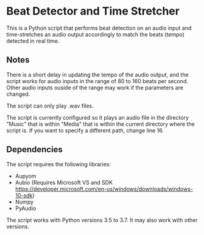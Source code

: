 # Beat Detector and Time Stretcher
This is a Python script that performs beat detection on an audio input and time-stretches an audio output accordingly to match the beats (tempo) detected in real time.
## Notes
There is a short delay in updating the tempo of the audio output, and the script works for audio inputs in the range of 80 to 160 beats per second. Other audio inputs ouside of the range may work if the parameters are changed.

The script can only play .wav files.

The script is currently configured so it plays an audio file in the directory "Music" that is within "Media" that is within the current directory where the script is. If you want to specify a different path, change line 16.
## Dependencies
The script requires the following libraries:
* Aupyom
* Aubio (Requires Microsoft VS and SDK https://developer.microsoft.com/en-us/windows/downloads/windows-10-sdk)
* Numpy
* PyAudio

The script works with Python versions 3.5 to 3.7. It may also work with other versions.
